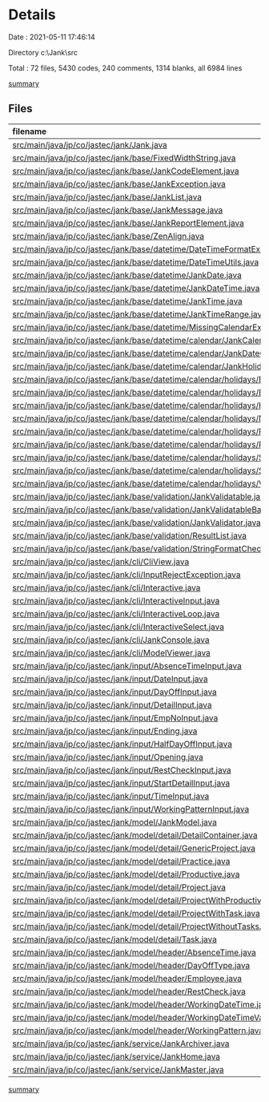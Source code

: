 # Details

Date : 2021-05-11 17:46:14

Directory c:\Jank\src

Total : 72 files,  5430 codes, 240 comments, 1314 blanks, all 6984 lines

[summary](results.md)

## Files
| filename | language | code | comment | blank | total |
| :--- | :--- | ---: | ---: | ---: | ---: |
| [src/main/java/jp/co/jastec/jank/Jank.java](/src/main/java/jp/co/jastec/jank/Jank.java) | Java | 12 | 3 | 9 | 24 |
| [src/main/java/jp/co/jastec/jank/base/FixedWidthString.java](/src/main/java/jp/co/jastec/jank/base/FixedWidthString.java) | Java | 74 | 20 | 23 | 117 |
| [src/main/java/jp/co/jastec/jank/base/JankCodeElement.java](/src/main/java/jp/co/jastec/jank/base/JankCodeElement.java) | Java | 26 | 1 | 13 | 40 |
| [src/main/java/jp/co/jastec/jank/base/JankException.java](/src/main/java/jp/co/jastec/jank/base/JankException.java) | Java | 29 | 0 | 8 | 37 |
| [src/main/java/jp/co/jastec/jank/base/JankList.java](/src/main/java/jp/co/jastec/jank/base/JankList.java) | Java | 34 | 6 | 10 | 50 |
| [src/main/java/jp/co/jastec/jank/base/JankMessage.java](/src/main/java/jp/co/jastec/jank/base/JankMessage.java) | Java | 45 | 2 | 10 | 57 |
| [src/main/java/jp/co/jastec/jank/base/JankReportElement.java](/src/main/java/jp/co/jastec/jank/base/JankReportElement.java) | Java | 13 | 3 | 7 | 23 |
| [src/main/java/jp/co/jastec/jank/base/ZenAlign.java](/src/main/java/jp/co/jastec/jank/base/ZenAlign.java) | Java | 101 | 13 | 33 | 147 |
| [src/main/java/jp/co/jastec/jank/base/datetime/DateTimeFormatException.java](/src/main/java/jp/co/jastec/jank/base/datetime/DateTimeFormatException.java) | Java | 14 | 0 | 6 | 20 |
| [src/main/java/jp/co/jastec/jank/base/datetime/DateTimeUtils.java](/src/main/java/jp/co/jastec/jank/base/datetime/DateTimeUtils.java) | Java | 20 | 2 | 9 | 31 |
| [src/main/java/jp/co/jastec/jank/base/datetime/JankDate.java](/src/main/java/jp/co/jastec/jank/base/datetime/JankDate.java) | Java | 162 | 15 | 52 | 229 |
| [src/main/java/jp/co/jastec/jank/base/datetime/JankDateTime.java](/src/main/java/jp/co/jastec/jank/base/datetime/JankDateTime.java) | Java | 24 | 2 | 9 | 35 |
| [src/main/java/jp/co/jastec/jank/base/datetime/JankTime.java](/src/main/java/jp/co/jastec/jank/base/datetime/JankTime.java) | Java | 160 | 16 | 49 | 225 |
| [src/main/java/jp/co/jastec/jank/base/datetime/JankTimeRange.java](/src/main/java/jp/co/jastec/jank/base/datetime/JankTimeRange.java) | Java | 53 | 1 | 16 | 70 |
| [src/main/java/jp/co/jastec/jank/base/datetime/MissingCalendarException.java](/src/main/java/jp/co/jastec/jank/base/datetime/MissingCalendarException.java) | Java | 3 | 0 | 3 | 6 |
| [src/main/java/jp/co/jastec/jank/base/datetime/calendar/JankCalendar.java](/src/main/java/jp/co/jastec/jank/base/datetime/calendar/JankCalendar.java) | Java | 81 | 7 | 25 | 113 |
| [src/main/java/jp/co/jastec/jank/base/datetime/calendar/JankDateCharacteristic.java](/src/main/java/jp/co/jastec/jank/base/datetime/calendar/JankDateCharacteristic.java) | Java | 75 | 10 | 22 | 107 |
| [src/main/java/jp/co/jastec/jank/base/datetime/calendar/JankHoliday.java](/src/main/java/jp/co/jastec/jank/base/datetime/calendar/JankHoliday.java) | Java | 52 | 1 | 18 | 71 |
| [src/main/java/jp/co/jastec/jank/base/datetime/calendar/holidays/EnterpriseHoliday.java](/src/main/java/jp/co/jastec/jank/base/datetime/calendar/holidays/EnterpriseHoliday.java) | Java | 35 | 3 | 13 | 51 |
| [src/main/java/jp/co/jastec/jank/base/datetime/calendar/holidays/EquinoxDay.java](/src/main/java/jp/co/jastec/jank/base/datetime/calendar/holidays/EquinoxDay.java) | Java | 82 | 3 | 18 | 103 |
| [src/main/java/jp/co/jastec/jank/base/datetime/calendar/holidays/HappyMonday.java](/src/main/java/jp/co/jastec/jank/base/datetime/calendar/holidays/HappyMonday.java) | Java | 38 | 3 | 15 | 56 |
| [src/main/java/jp/co/jastec/jank/base/datetime/calendar/holidays/NationsDayoff.java](/src/main/java/jp/co/jastec/jank/base/datetime/calendar/holidays/NationsDayoff.java) | Java | 49 | 4 | 11 | 64 |
| [src/main/java/jp/co/jastec/jank/base/datetime/calendar/holidays/PinpointPatch.java](/src/main/java/jp/co/jastec/jank/base/datetime/calendar/holidays/PinpointPatch.java) | Java | 41 | 2 | 9 | 52 |
| [src/main/java/jp/co/jastec/jank/base/datetime/calendar/holidays/PublicNamedHoliday.java](/src/main/java/jp/co/jastec/jank/base/datetime/calendar/holidays/PublicNamedHoliday.java) | Java | 48 | 2 | 26 | 76 |
| [src/main/java/jp/co/jastec/jank/base/datetime/calendar/holidays/StaticHoliday.java](/src/main/java/jp/co/jastec/jank/base/datetime/calendar/holidays/StaticHoliday.java) | Java | 57 | 4 | 23 | 84 |
| [src/main/java/jp/co/jastec/jank/base/datetime/calendar/holidays/SubstitudeHoliday.java](/src/main/java/jp/co/jastec/jank/base/datetime/calendar/holidays/SubstitudeHoliday.java) | Java | 58 | 7 | 14 | 79 |
| [src/main/java/jp/co/jastec/jank/base/datetime/calendar/holidays/VersionableFactory.java](/src/main/java/jp/co/jastec/jank/base/datetime/calendar/holidays/VersionableFactory.java) | Java | 100 | 8 | 25 | 133 |
| [src/main/java/jp/co/jastec/jank/base/validation/JankValidatable.java](/src/main/java/jp/co/jastec/jank/base/validation/JankValidatable.java) | Java | 4 | 0 | 2 | 6 |
| [src/main/java/jp/co/jastec/jank/base/validation/JankValidatableBase.java](/src/main/java/jp/co/jastec/jank/base/validation/JankValidatableBase.java) | Java | 8 | 0 | 5 | 13 |
| [src/main/java/jp/co/jastec/jank/base/validation/JankValidator.java](/src/main/java/jp/co/jastec/jank/base/validation/JankValidator.java) | Java | 33 | 14 | 16 | 63 |
| [src/main/java/jp/co/jastec/jank/base/validation/ResultList.java](/src/main/java/jp/co/jastec/jank/base/validation/ResultList.java) | Java | 6 | 3 | 4 | 13 |
| [src/main/java/jp/co/jastec/jank/base/validation/StringFormatChecker.java](/src/main/java/jp/co/jastec/jank/base/validation/StringFormatChecker.java) | Java | 104 | 4 | 30 | 138 |
| [src/main/java/jp/co/jastec/jank/cli/CliView.java](/src/main/java/jp/co/jastec/jank/cli/CliView.java) | Java | 43 | 0 | 16 | 59 |
| [src/main/java/jp/co/jastec/jank/cli/InputRejectException.java](/src/main/java/jp/co/jastec/jank/cli/InputRejectException.java) | Java | 22 | 0 | 7 | 29 |
| [src/main/java/jp/co/jastec/jank/cli/Interactive.java](/src/main/java/jp/co/jastec/jank/cli/Interactive.java) | Java | 21 | 0 | 13 | 34 |
| [src/main/java/jp/co/jastec/jank/cli/InteractiveInput.java](/src/main/java/jp/co/jastec/jank/cli/InteractiveInput.java) | Java | 80 | 0 | 29 | 109 |
| [src/main/java/jp/co/jastec/jank/cli/InteractiveLoop.java](/src/main/java/jp/co/jastec/jank/cli/InteractiveLoop.java) | Java | 56 | 2 | 26 | 84 |
| [src/main/java/jp/co/jastec/jank/cli/InteractiveSelect.java](/src/main/java/jp/co/jastec/jank/cli/InteractiveSelect.java) | Java | 119 | 4 | 50 | 173 |
| [src/main/java/jp/co/jastec/jank/cli/JankConsole.java](/src/main/java/jp/co/jastec/jank/cli/JankConsole.java) | Java | 81 | 2 | 24 | 107 |
| [src/main/java/jp/co/jastec/jank/cli/ModelViewer.java](/src/main/java/jp/co/jastec/jank/cli/ModelViewer.java) | Java | 25 | 0 | 11 | 36 |
| [src/main/java/jp/co/jastec/jank/input/AbsenceTimeInput.java](/src/main/java/jp/co/jastec/jank/input/AbsenceTimeInput.java) | Java | 107 | 2 | 32 | 141 |
| [src/main/java/jp/co/jastec/jank/input/DateInput.java](/src/main/java/jp/co/jastec/jank/input/DateInput.java) | Java | 43 | 0 | 12 | 55 |
| [src/main/java/jp/co/jastec/jank/input/DayOffInput.java](/src/main/java/jp/co/jastec/jank/input/DayOffInput.java) | Java | 46 | 0 | 15 | 61 |
| [src/main/java/jp/co/jastec/jank/input/DetailInput.java](/src/main/java/jp/co/jastec/jank/input/DetailInput.java) | Java | 127 | 9 | 42 | 178 |
| [src/main/java/jp/co/jastec/jank/input/EmpNoInput.java](/src/main/java/jp/co/jastec/jank/input/EmpNoInput.java) | Java | 30 | 0 | 11 | 41 |
| [src/main/java/jp/co/jastec/jank/input/Ending.java](/src/main/java/jp/co/jastec/jank/input/Ending.java) | Java | 37 | 3 | 10 | 50 |
| [src/main/java/jp/co/jastec/jank/input/HalfDayOffInput.java](/src/main/java/jp/co/jastec/jank/input/HalfDayOffInput.java) | Java | 51 | 0 | 14 | 65 |
| [src/main/java/jp/co/jastec/jank/input/Opening.java](/src/main/java/jp/co/jastec/jank/input/Opening.java) | Java | 32 | 1 | 11 | 44 |
| [src/main/java/jp/co/jastec/jank/input/RestCheckInput.java](/src/main/java/jp/co/jastec/jank/input/RestCheckInput.java) | Java | 46 | 0 | 17 | 63 |
| [src/main/java/jp/co/jastec/jank/input/StartDetailInput.java](/src/main/java/jp/co/jastec/jank/input/StartDetailInput.java) | Java | 30 | 1 | 10 | 41 |
| [src/main/java/jp/co/jastec/jank/input/TimeInput.java](/src/main/java/jp/co/jastec/jank/input/TimeInput.java) | Java | 58 | 0 | 18 | 76 |
| [src/main/java/jp/co/jastec/jank/input/WorkingPatternInput.java](/src/main/java/jp/co/jastec/jank/input/WorkingPatternInput.java) | Java | 40 | 1 | 14 | 55 |
| [src/main/java/jp/co/jastec/jank/model/JankModel.java](/src/main/java/jp/co/jastec/jank/model/JankModel.java) | Java | 62 | 0 | 21 | 83 |
| [src/main/java/jp/co/jastec/jank/model/detail/DetailContainer.java](/src/main/java/jp/co/jastec/jank/model/detail/DetailContainer.java) | Java | 110 | 4 | 35 | 149 |
| [src/main/java/jp/co/jastec/jank/model/detail/GenericProject.java](/src/main/java/jp/co/jastec/jank/model/detail/GenericProject.java) | Java | 16 | 0 | 8 | 24 |
| [src/main/java/jp/co/jastec/jank/model/detail/Practice.java](/src/main/java/jp/co/jastec/jank/model/detail/Practice.java) | Java | 45 | 1 | 17 | 63 |
| [src/main/java/jp/co/jastec/jank/model/detail/Productive.java](/src/main/java/jp/co/jastec/jank/model/detail/Productive.java) | Java | 38 | 0 | 14 | 52 |
| [src/main/java/jp/co/jastec/jank/model/detail/Project.java](/src/main/java/jp/co/jastec/jank/model/detail/Project.java) | Java | 35 | 0 | 10 | 45 |
| [src/main/java/jp/co/jastec/jank/model/detail/ProjectWithProductive.java](/src/main/java/jp/co/jastec/jank/model/detail/ProjectWithProductive.java) | Java | 20 | 0 | 8 | 28 |
| [src/main/java/jp/co/jastec/jank/model/detail/ProjectWithTask.java](/src/main/java/jp/co/jastec/jank/model/detail/ProjectWithTask.java) | Java | 20 | 0 | 10 | 30 |
| [src/main/java/jp/co/jastec/jank/model/detail/ProjectWithoutTasks.java](/src/main/java/jp/co/jastec/jank/model/detail/ProjectWithoutTasks.java) | Java | 28 | 0 | 10 | 38 |
| [src/main/java/jp/co/jastec/jank/model/detail/Task.java](/src/main/java/jp/co/jastec/jank/model/detail/Task.java) | Java | 43 | 3 | 12 | 58 |
| [src/main/java/jp/co/jastec/jank/model/header/AbsenceTime.java](/src/main/java/jp/co/jastec/jank/model/header/AbsenceTime.java) | Java | 170 | 9 | 49 | 228 |
| [src/main/java/jp/co/jastec/jank/model/header/DayOffType.java](/src/main/java/jp/co/jastec/jank/model/header/DayOffType.java) | Java | 36 | 1 | 10 | 47 |
| [src/main/java/jp/co/jastec/jank/model/header/Employee.java](/src/main/java/jp/co/jastec/jank/model/header/Employee.java) | Java | 43 | 2 | 12 | 57 |
| [src/main/java/jp/co/jastec/jank/model/header/RestCheck.java](/src/main/java/jp/co/jastec/jank/model/header/RestCheck.java) | Java | 109 | 14 | 35 | 158 |
| [src/main/java/jp/co/jastec/jank/model/header/WorkingDateTime.java](/src/main/java/jp/co/jastec/jank/model/header/WorkingDateTime.java) | Java | 127 | 1 | 47 | 175 |
| [src/main/java/jp/co/jastec/jank/model/header/WorkingDateTimeValidator.java](/src/main/java/jp/co/jastec/jank/model/header/WorkingDateTimeValidator.java) | Java | 71 | 1 | 28 | 100 |
| [src/main/java/jp/co/jastec/jank/model/header/WorkingPattern.java](/src/main/java/jp/co/jastec/jank/model/header/WorkingPattern.java) | Java | 24 | 2 | 11 | 37 |
| [src/main/java/jp/co/jastec/jank/service/JankArchiver.java](/src/main/java/jp/co/jastec/jank/service/JankArchiver.java) | Java | 36 | 3 | 15 | 54 |
| [src/main/java/jp/co/jastec/jank/service/JankHome.java](/src/main/java/jp/co/jastec/jank/service/JankHome.java) | Java | 1,582 | 3 | 16 | 1,601 |
| [src/main/java/jp/co/jastec/jank/service/JankMaster.java](/src/main/java/jp/co/jastec/jank/service/JankMaster.java) | Java | 80 | 12 | 31 | 123 |

[summary](results.md)